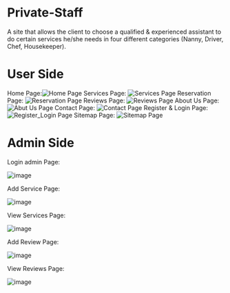 # Private-Staff
A site that allows the client to choose a qualified &amp; experienced assistant to do  certain services he/she needs in four different categories (Nanny, Driver, Chef,  Housekeeper).

# User Side
Home Page:![Home Page](https://github.com/linaii/Private-Staff/assets/104179292/1952a34d-89e9-4434-8740-544695571574)
Services Page: ![Services Page](https://github.com/linaii/Private-Staff/assets/104179292/19828b61-5d1d-47b5-82eb-16cb04a5fef5)
Reservation Page:  ![Reservation Page](https://github.com/linaii/Private-Staff/assets/104179292/829d40d7-fb02-404d-b142-6834581fb676)
Reviews Page: ![Reviews Page](https://github.com/linaii/Private-Staff/assets/104179292/4d9a0a2f-215d-4e3a-a860-e08f26882cbf)
About Us Page: ![Abut Us Page](https://github.com/linaii/Private-Staff/assets/104179292/ce864409-82a3-4012-97e2-0bd3e64896df)
Contact Page: ![Contact Page](https://github.com/linaii/Private-Staff/assets/104179292/3c06abf3-96f8-4a82-ad07-ff5ebb3726cf)
Register & Login Page: ![Register_Login Page](https://github.com/linaii/Private-Staff/assets/104179292/5f3ef63b-8f9e-46c7-8d65-544f085d0985)
Sitemap Page: ![Sitemap Page](https://github.com/linaii/Private-Staff/assets/104179292/9165a1a3-90b0-4589-8430-144664b1f6b9)

# Admin Side
 Login admin Page: 
 
 ![image](https://github.com/linaii/Private-Staff/assets/104179292/ca19438e-2295-4384-b242-1b7e7cdbd4fd)
 
 Add Service Page:
 
 ![image](https://github.com/linaii/Private-Staff/assets/104179292/cb9085a4-0889-489f-8ad6-7e8aec9871af)
 
 View Services Page: 
 
 ![image](https://github.com/linaii/Private-Staff/assets/104179292/03441133-3352-4fb8-8b19-5d2fe5fe39f0)
 
 Add Review Page:
 
 ![image](https://github.com/linaii/Private-Staff/assets/104179292/2420e8c6-4c5b-4e15-b19c-691bf728e932)
 
 View Reviews Page: 
 
 ![image](https://github.com/linaii/Private-Staff/assets/104179292/e26fcbde-5320-48d5-85d2-f68f6e7c1711)

